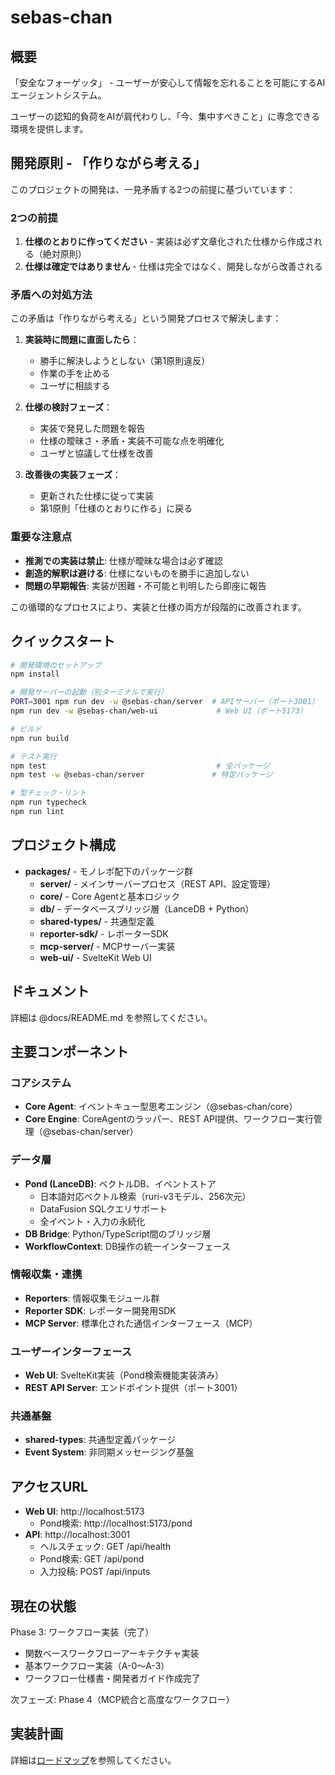 # sebas-chan

## 概要

「安全なフォーゲッタ」 - ユーザーが安心して情報を忘れることを可能にするAIエージェントシステム。

ユーザーの認知的負荷をAIが肩代わりし、「今、集中すべきこと」に専念できる環境を提供します。

## 開発原則 - 「作りながら考える」

このプロジェクトの開発は、一見矛盾する2つの前提に基づいています：

### 2つの前提

1. **仕様のとおりに作ってください** - 実装は必ず文章化された仕様から作成される（絶対原則）
2. **仕様は確定ではありません** - 仕様は完全ではなく、開発しながら改善される

### 矛盾への対処方法

この矛盾は「作りながら考える」という開発プロセスで解決します：

1. **実装時に問題に直面したら**：
   - 勝手に解決しようとしない（第1原則違反）
   - 作業の手を止める
   - ユーザに相談する

2. **仕様の検討フェーズ**：
   - 実装で発見した問題を報告
   - 仕様の曖昧さ・矛盾・実装不可能な点を明確化
   - ユーザと協議して仕様を改善

3. **改善後の実装フェーズ**：
   - 更新された仕様に従って実装
   - 第1原則「仕様のとおりに作る」に戻る

### 重要な注意点

- **推測での実装は禁止**: 仕様が曖昧な場合は必ず確認
- **創造的解釈は避ける**: 仕様にないものを勝手に追加しない
- **問題の早期報告**: 実装が困難・不可能と判明したら即座に報告

この循環的なプロセスにより、実装と仕様の両方が段階的に改善されます。

## クイックスタート

```bash
# 開発環境のセットアップ
npm install

# 開発サーバーの起動（別ターミナルで実行）
PORT=3001 npm run dev -w @sebas-chan/server  # APIサーバー（ポート3001）
npm run dev -w @sebas-chan/web-ui             # Web UI（ポート5173）

# ビルド
npm run build

# テスト実行
npm test                                      # 全パッケージ
npm test -w @sebas-chan/server               # 特定パッケージ

# 型チェック・リント
npm run typecheck
npm run lint
```

## プロジェクト構成

- **packages/** - モノレポ配下のパッケージ群
  - **server/** - メインサーバープロセス（REST API、設定管理）
  - **core/** - Core Agentと基本ロジック
  - **db/** - データベースブリッジ層（LanceDB + Python）
  - **shared-types/** - 共通型定義
  - **reporter-sdk/** - レポーターSDK
  - **mcp-server/** - MCPサーバー実装
  - **web-ui/** - SvelteKit Web UI

## ドキュメント

詳細は @docs/README.md を参照してください。

## 主要コンポーネント

### コアシステム
- **Core Agent**: イベントキュー型思考エンジン（@sebas-chan/core）
- **Core Engine**: CoreAgentのラッパー、REST API提供、ワークフロー実行管理（@sebas-chan/server）

### データ層
- **Pond (LanceDB)**: ベクトルDB、イベントストア
  - 日本語対応ベクトル検索（ruri-v3モデル、256次元）
  - DataFusion SQLクエリサポート
  - 全イベント・入力の永続化
- **DB Bridge**: Python/TypeScript間のブリッジ層
- **WorkflowContext**: DB操作の統一インターフェース

### 情報収集・連携
- **Reporters**: 情報収集モジュール群
- **Reporter SDK**: レポーター開発用SDK
- **MCP Server**: 標準化された通信インターフェース（MCP）

### ユーザーインターフェース
- **Web UI**: SvelteKit実装（Pond検索機能実装済み）
- **REST API Server**: エンドポイント提供（ポート3001）

### 共通基盤
- **shared-types**: 共通型定義パッケージ
- **Event System**: 非同期メッセージング基盤

## アクセスURL

- **Web UI**: http://localhost:5173
  - Pond検索: http://localhost:5173/pond
- **API**: http://localhost:3001
  - ヘルスチェック: GET /api/health
  - Pond検索: GET /api/pond
  - 入力投稿: POST /api/inputs

## 現在の状態

Phase 3: ワークフロー実装（完了）
- 関数ベースワークフローアーキテクチャ実装
- 基本ワークフロー実装（A-0〜A-3）
- ワークフロー仕様書・開発者ガイド作成完了

次フェーズ: Phase 4（MCP統合と高度なワークフロー）

## 実装計画

詳細は[ロードマップ](docs/ROADMAP.md)を参照してください。